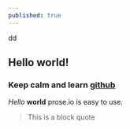 ```yaml
---
published: true
---
```


dd

## Hello world!
### Keep calm and learn [github](https://github.com/)
_Hello_ **world** 
prose.io is easy to use.

> This is a block quote

